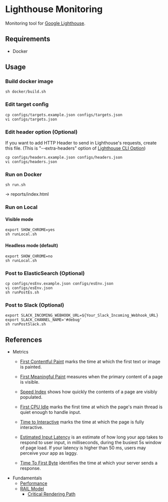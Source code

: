 # Lighthouse Monitoring

Monitoring tool for [Google Lighthouse](https://developers.google.com/web/tools/lighthouse/).

## Requirements
* Docker

## Usage

### Build docker image
```
sh docker/build.sh
```

### Edit target config
```
cp configs/targets.example.json configs/targets.json
vi configs/targets.json
```

### Edit header option (Optional)
If you want to add HTTP Header to send in Lighthouse's requests, create this file.
(This is "--extra-headers" option of [Lighthouse CLI Option](https://github.com/GoogleChrome/lighthouse#cli-options))
```
cp configs/headers.example.json configs/headers.json
vi configs/headers.json
```

### Run on Docker
```
sh run.sh
```
-> reports/index.html

### Run on Local
#### Visible mode
```
export SHOW_CHROME=yes
sh runLocal.sh
```

#### Headless mode (default)
```
export SHOW_CHROME=no
sh runLocal.sh
```

### Post to ElasticSearch (Optional)
```
cp configs/esEnv.example.json configs/esEnv.json
vi configs/esEnv.json
sh runPostEs.sh
```

### Post to Slack (Optional)
```
export SLACK_INCOMING_WEBHOOK_URL=${Your_Slack_Incoming_Webhook_URL}
export SLACK_CHANNEL_NAME='#debug'
sh runPostSlack.sh
```

## References
* Metrics
    * [First Contentful Paint](https://developers.google.com/web/tools/lighthouse/audits/first-contentful-paint)
    marks the time at which the first text or image is painted.

    * [First Meaningful Paint](https://developers.google.com/web/tools/lighthouse/audits/first-meaningful-paint)
    measures when the primary content of a page is visible.

    * [Speed Index](https://developers.google.com/web/tools/lighthouse/audits/speed-index)
    shows how quickly the contents of a page are visibly populated.

    * [First CPU Idle](https://developers.google.com/web/tools/lighthouse/audits/first-interactive)
    marks the first time at which the page's main thread is quiet enough to handle input.

    * [Time to Interactive](https://developers.google.com/web/tools/lighthouse/audits/consistently-interactive)
    marks the time at which the page is fully interactive. 

    * [Estimated Input Latency](https://developers.google.com/web/tools/lighthouse/audits/estimated-input-latency)
    is an estimate of how long your app takes to respond to user input, in milliseconds, during the busiest 5s window of page load. If your latency is higher than 50 ms, users may perceive your app as laggy.

    * [Time To First Byte](https://developers.google.com/web/tools/lighthouse/audits/ttfb)
    identifies the time at which your server sends a response.
* Fundamentals
    * [Performance](https://developers.google.com/web/fundamentals/performance/get-started/)
    * [RAIL Model](https://developers.google.com/web/fundamentals/performance/rail)
        * [Critical Rendering Path](https://developers.google.com/web/fundamentals/performance/critical-rendering-path/)
